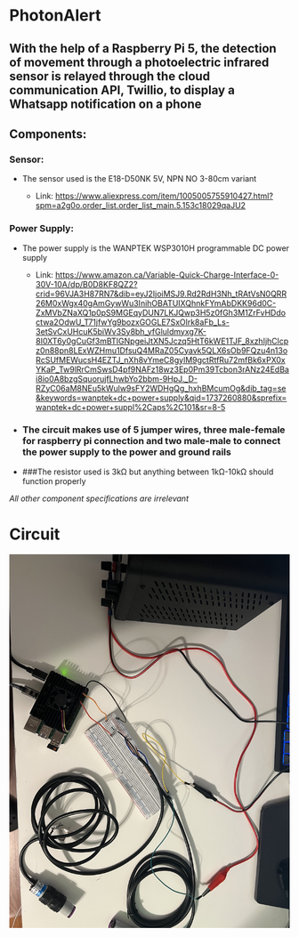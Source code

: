 # **PhotonAlert**
## With the help of a Raspberry Pi 5, the detection of movement through a photoelectric infrared sensor is relayed through the cloud communication API, Twillio, to display a Whatsapp notification on a phone

## **Components**:
### Sensor:
- The sensor used is the E18-D50NK 5V, NPN NO 3-80cm variant

  - Link:
https://www.aliexpress.com/item/1005005755910427.html?spm=a2g0o.order_list.order_list_main.5.153c18029qaJU2 

### Power Supply:
- The power supply is the WANPTEK WSP3010H programmable DC power supply

  - Link: 
https://www.amazon.ca/Variable-Quick-Charge-Interface-0-30V-10A/dp/B0D8KF8QZ2?crid=96VJA3H87RN7&dib=eyJ2IjoiMSJ9.Rd2RdH3Nh_tRAtVsN0QRR26M0xWgx40gAmGywWu3InihOBATUIXQhnkFYmAbDKK96d0C-ZxMVbZNaXQ1p0pS9MGEqyDUN7LKJQwp3H5z0fGh3M1ZrFvHDdoctwa2OdwU_T71jfwYg9bozxGOGLE7SxOlrk8aFb_Ls-3etSvCxUHcuK5biWv3Sy8bh_yfGluldmyxg7K-8I0XT6y0gCuGf3mBTIGNpgeiJtXN5Jczq5HtT6kWE1TJF_8xzhIjhClcpz0n88pn8LExWZHmu1DfsuQ4MRaZ05Cyavk5QLX6sOb9FQzu4n13oRcSUfMEWucsH4EZTJ_nXh8vYmeC8gylM9gctRtfRu72mfBk6xPX0xYKaP_Tw9lRrCmSwsD4pf9NAFz18wz3Ep0Pm39Tcbon3rANz24EdBai8io0A8bzgSquorujfLhwbYo2bbm-9HpJ._D-RZyC06aM8NEu5kWulw9sFY2WDHgQg_hxhBMcumOg&dib_tag=se&keywords=wanptek+dc+power+supply&qid=1737260880&sprefix=wanptek+dc+power+suppl%2Caps%2C101&sr=8-5

- ### The circuit makes use of 5 jumper wires, three male-female for raspberry pi connection and two male-male to connect the power supply to the power and ground rails
- ###The resistor used is 3kΩ but anything between 1kΩ-10kΩ should function properly

*All other component specifications are irrelevant*

# Circuit
![Image of Completed Circuit](IMG_2516.jpeg)
